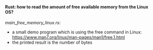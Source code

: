 #### Rust: how to read the amount of free available memory from the Linux OS?

_main_free_memory_linux.rs:_
* a small demo program which is using the free command in Linux: https://www.man7.org/linux/man-pages/man1/free.1.html
* the printed result is the number of bytes
 
